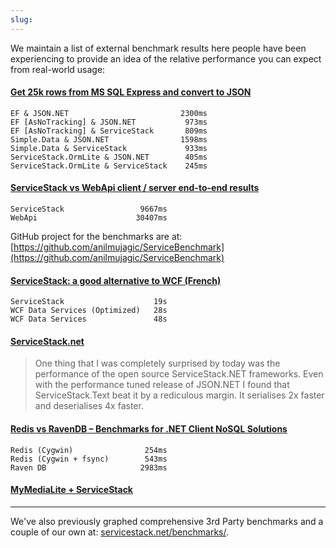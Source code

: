 ```yaml
---
slug: 
---
```

We maintain a list of external benchmark results here people have been experiencing to provide an idea of the relative performance you can expect from real-world usage:

#### [Get 25k rows from MS SQL Express and convert to JSON](https://twitter.com/lukaszgasior/status/331704240085028864)

    EF & JSON.NET                         2300ms
    EF [AsNoTracking] & JSON.NET           973ms
    EF [AsNoTracking] & ServiceStack       809ms
    Simple.Data & JSON.NET                1598ms
    Simple.Data & ServiceStack             933ms
    ServiceStack.OrmLite & JSON.NET        405ms
    ServiceStack.OrmLite & ServiceStack    245ms

#### [ServiceStack vs WebApi client / server end-to-end results](https://twitter.com/anilmujagic/status/272544925478973440)

    ServiceStack                 9667ms
    WebApi                      30407ms

GitHub project for the benchmarks are at:
[https://github.com/anilmujagic/ServiceBenchmark](https://github.com/anilmujagic/ServiceBenchmark)

#### [ServiceStack: a good alternative to WCF (French)](http://sgbd.arbinada.com/node/77)

    ServiceStack                    19s
    WCF Data Services (Optimized)   28s
    WCF Data Services               48s

#### [ServiceStack.net](http://fir3pho3nixx.blogspot.com/2011/04/servicestacknet.html)

> One thing that I was completely surprised by today was the performance of the open source ServiceStack.NET frameworks. Even with the performance tuned release of JSON.NET I found that ServiceStack.Text beat it by a rediculous margin. It serialises 2x faster and deserialises 4x faster.

#### [Redis vs RavenDB – Benchmarks for .NET Client NoSQL Solutions](http://www.servicestack.net/mythz_blog/?p=474)

    Redis (Cygwin)                254ms
    Redis (Cygwin + fsync)        543ms
    Raven DB                     2983ms

#### [MyMediaLite + ServiceStack](http://www.marrk.nl/post/mymedialite-servicestack/) 

------

We've also previously graphed comprehensive 3rd Party benchmarks and a couple of our own at: [servicestack.net/benchmarks/](http://mono.servicestack.net/benchmarks/).

